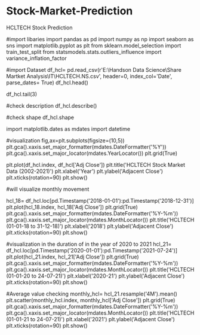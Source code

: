 # Stock-Market-Prediction
HCLTECH Stock Prediction 

#import libaries 
import pandas as pd
import numpy as np
import seaborn as sns
import matplotlib.pyplot as plt
from sklearn.model_selection import train_test_split
from statsmodels.stats.outliers_influence import variance_inflation_factor

#import Dataset
df_hcl= pd.read_csv(r'E:\Handson Data Science\Share Martket Analysis\IT\HCLTECH.NS.csv', header=0, index_col='Date', 
                    parse_dates= True)
df_hcl.head()

df_hcl.tail(3)

#check description
df_hcl.describe()

#check shape
df_hcl.shape


import matplotlib.dates as mdates
import datetime

#visualization
fig,ax=plt.subplots(figsize=(10,5))
plt.gca().xaxis.set_major_formatter(mdates.DateFormatter('%Y'))
plt.gca().xaxis.set_major_locator(mdates.YearLocator())
plt.grid(True)

plt.plot(df_hcl.index, df_hcl['Adj Close'])
plt.title('HCLTECH Stock Market Data (2002-2021)')
plt.xlabel('Year')
plt.ylabel('Adjacent Close')
plt.xticks(rotation=90)
plt.show()

#will visualize monthly movement

hcl_18= df_hcl.loc[pd.Timestamp('2018-01-01'):pd.Timestamp('2018-12-31')]
plt.plot(hcl_18.index, hcl_18['Adj Close'])
plt.grid(True)
plt.gca().xaxis.set_major_formatter(mdates.DateFormatter('%Y-%m'))
plt.gca().xaxis.set_major_locator(mdates.MonthLocator())
plt.title('HCLTECH (01-01-18 to 31-12-18)')
plt.xlabel('2018')
plt.ylabel('Adjacent Close')
plt.xticks(rotation=90)
plt.show()

#visualization in the duration of  in the year of 2020 to 2021
hcl_21= df_hcl.loc[pd.Timestamp('2020-01-01'):pd.Timestamp('2021-07-24')]
plt.plot(hcl_21.index, hcl_21['Adj Close'])
plt.grid(True)
plt.gca().xaxis.set_major_formatter(mdates.DateFormatter('%Y-%m'))
plt.gca().xaxis.set_major_locator(mdates.MonthLocator())
plt.title('HCLTECH (01-01-20 to 24-07-21)')
plt.xlabel('2020-21')
plt.ylabel('Adjacent Close')
plt.xticks(rotation=90)
plt.show()

#Average value checking 
monthly_hcl= hcl_21.resample('4M').mean()
plt.scatter(monthly_hcl.index, monthly_hcl['Adj Close'])
plt.grid(True)
plt.gca().xaxis.set_major_formatter(mdates.DateFormatter('%Y-%m'))
plt.gca().xaxis.set_major_locator(mdates.MonthLocator())
plt.title('HCLTECH (01-01-21 to 24-07-21)')
plt.xlabel('2021')
plt.ylabel('Adjacent Close')
plt.xticks(rotation=90)
plt.show()
